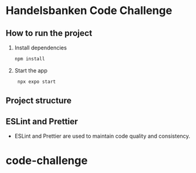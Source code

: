 # Handelsbanken Code Challenge

## How to run the project

1. Install dependencies

   ```bash
   npm install
   ```

2. Start the app

   ```bash
    npx expo start
   ```



## Project structure

## ESLint and Prettier
* ESLint and Prettier are used to maintain code quality and consistency.
# code-challenge
